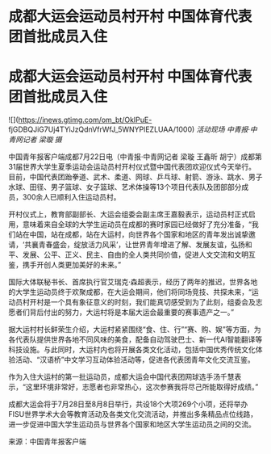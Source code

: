 # 成都大运会运动员村开村 中国体育代表团首批成员入住

# 成都大运会运动员村开村 中国体育代表团首批成员入住

![](https://inews.gtimg.com/om_bt/OkIPuE-
fjGDBQJiG7Uj4TYiJzQdnVfrWfJ_5WNYPlEZLUAA/1000) _活动现场 中青报·中青网记者 梁璇 摄_

中国青年报客户端成都7月22日电（中青报·中青网记者 梁璇 王鑫昕
胡宁）成都第31届世界大学生夏季运动会运动员村开村仪式暨中国代表团欢迎仪式今天举行。目前，中国代表团跆拳道、武术、柔道、网球、乒乓球、射箭、游泳、跳水、男子水球、田径、男子篮球、女子篮球、艺术体操等13个项目代表队及团部部分成员，300余人已顺利入住运动员村。

开村仪式上，教育部副部长、大运会组委会副主席王嘉毅表示，运动员村正式启用，意味着来自全球的大学生运动员在成都的赛时家园已经做好了充分准备，“我们站在中国，站在成都，站在大运村，向世界各个国家和地区的青年发出诚挚邀请，‘共襄青春盛会，绽放活力风采’，让世界青年增进了解、发展友谊，弘扬和平、发展、公平、正义、民主、自由的全人类共同价值，促进人文交流和文明互鉴，携手开创人类更加美好的未来。”

国际大体联秘书长、首席执行官艾瑞克·森超表示，经历了两年的推迟，世界各地的大学生运动员终于欢聚成都，在大运会期间，他们将同场竞技、共探未来，“运动员村开村是一个具有象征意义的时刻，我们能真切感受到为了此刻，组委会及志愿者们背后付出的努力，大运村将是本届大运会最重要的赛事遗产之一。”

据大运村村长鲜荣生介绍，大运村紧紧围绕“食、住、行”“赛、购、娱”等方面，为各代表队提供世界各地不同风味的美食，配备自动驾驶巴士、新一代AI智能翻译等科技设施。与此同时，大运村内也将开展各类文化活动，包括中国优秀传统文化体验活动、“汉语桥”中文学习互动体验活动等，促进各代表团青年文化交流互鉴。

作为入住大运村的第一批运动员，成都大运会中国代表团网球选手汤千慧表示，“这里环境非常好，志愿者也非常热心，这次参赛我将尽己所能取得好成绩。”

成都大运会将于7月28日至8月8日举行，共设18个大项269个小项，还将举办FISU世界学术大会等教育活动及各类文化交流活动，并推出多条精品点位线路，进一步促进中国大学生运动员与世界各个国家和地区大学生运动员之间的交流。

来源：中国青年报客户端

